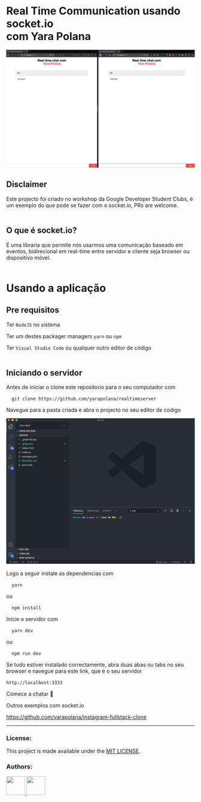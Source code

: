 # Real Time Communication usando socket.io <br> com Yara Polana

<img src="https://raw.githubusercontent.com/yarapolana/realtimeserver/main/.gitimages/chatapp.png?token=AEWQ5RTHPKY4WZP7UFXXQOS73VQ6O" width="800">

## Disclaimer

Este projecto foi criado no workshop da Google Developer Student Clubs, é um exemplo do que pode se fazer com o socket.io, PRs are welcome.
<br>
<br>

## O que é socket.io?

É uma libraria que permite nós usarmos uma comunicação baseado em eventos, bidirecional em real-time entre servidor e cliente seja browser ou dispositívo móvel.
<br>
<br>

# Usando a aplicação

## Pre requisitos

Ter `NodeJS` no sistema

Ter um destes packager managers `yarn` ou `npm`

Ter `Visual Studio Code` ou qualquer outro editor de código
<br>
<br>

## Iniciando o servidor

Antes de iniciar o clone este repositorio para o seu computador com

```
  git clone https://github.com/yarapolana/realtimeserver
```

Navegue para a pasta criada e abra o projecto no seu editor de codigo

<img src="https://raw.githubusercontent.com/yarapolana/realtimeserver/main/.gitimages/codeeditor.png?token=AEWQ5RT3ZLKOFANFSO3RQ2K73VQ22" width="800">

Logo a seguir instale as dependencias com

```
  yarn
```

ou

```
  npm install
```

Inicie o servidor com

```
  yarn dev
```
ou
```
  npm run dev
```

Se tudo estiver instalado correctamente, abra duas abas ou tabs no seu browser e navegue para este link, que é o seu servidor

```
http://localhost:3333
```

Comece a chatar 🤩

Outros exemplos com socket.io

https://github.com/yarapolana/instagram-fullstack-clone

---

### License:

This project is made available under the [MIT LICENSE](LICENSE.md).

### Authors:

<p>
  <a href="https://github.com/yarapolana">
    <img src="https://avatars0.githubusercontent.com/u/19730118?s=460&v=4" width="50" height="50">
  </a>
  <a href="https://dotcode.is">
    <img src="https://avatars0.githubusercontent.com/u/72260889?s=200&v=4" width="50" height="50">
  </a>
</p>
